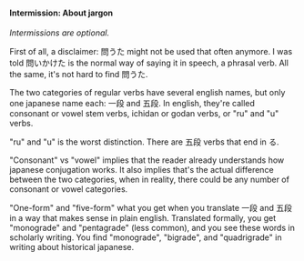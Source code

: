 
#### Intermission: About jargon


*Intermissions are optional.*


First of all, a disclaimer: 問うた might not be used that often anymore. I was told 問いかけた is the normal way of saying it in speech, a phrasal verb. All the same, it's not hard to find 問うた.


The two categories of regular verbs have several english names, but only one japanese name each: 一段 and 五段. In english, they're called consonant or vowel stem verbs, ichidan or godan verbs, or "ru" and "u" verbs.


"ru" and "u" is the worst distinction. There are 五段 verbs that end in る.


"Consonant" vs "vowel" implies that the reader already understands how japanese conjugation works. It also implies that's the actual difference between the two categories, when in reality, there could be any number of consonant or vowel categories.


"One-form" and "five-form" what you get when you translate 一段 and 五段 in a way that makes sense in plain english. Translated formally, you get "monograde" and "pentagrade" (less common), and you see these words in scholarly writing. You find "monograde", "bigrade", and "quadrigrade" in writing about historical japanese.


